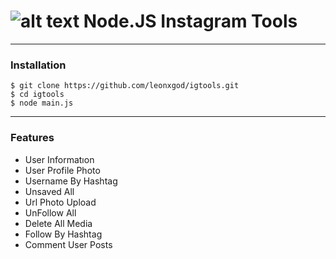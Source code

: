 # ![alt text](https://i.ibb.co/SrJ79Hq/iconfinder-social-media-instagram-1543322.png) Node.JS Instagram Tools


----

### Installation

```
$ git clone https://github.com/leonxgod/igtools.git
$ cd igtools
$ node main.js
```

----

### Features

* User Informatıon
* User Profile Photo
* Username By Hashtag
* Unsaved All
* Url Photo Upload
* UnFollow All
* Delete All Media
* Follow By Hashtag
* Comment User Posts
